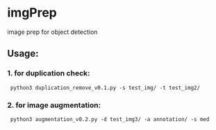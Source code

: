 # imgPrep
image prep for object detection


## Usage:

### 1. for duplication check:
```
 python3 duplication_remove_v0.1.py -s test_img/ -t test_img2/
```

### 2. for image augmentation:
```
 python3 augmentation_v0.2.py -d test_img3/ -a annotation/ -s med
```
